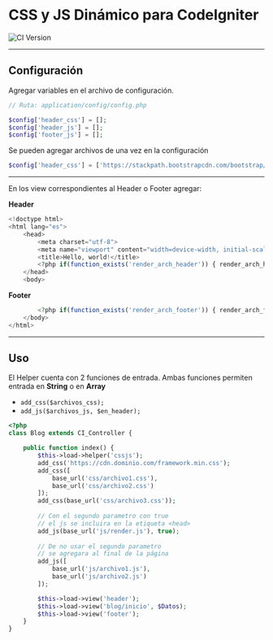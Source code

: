 # CSS y JS Dinámico para CodeIgniter

![CI Version](https://img.shields.io/badge/CodeIgniter%20Version-3.1.10-orange.svg)

---

## Configuración

Agregar variables en el archivo de configuración.

```php
// Ruta: application/config/config.php

$config['header_css'] = [];
$config['header_js'] = [];
$config['footer_js'] = [];
```

Se pueden agregar archivos de una vez en la configuración

```php
$config['header_css'] = ['https://stackpath.bootstrapcdn.com/bootstrap/4.3.1/css/bootstrap.min.css'];
```

---

En los view correspondientes al Header o Footer agregar:

**Header**

```php
<!doctype html>
<html lang="es">
	<head>
		<meta charset="utf-8">
		<meta name="viewport" content="width=device-width, initial-scale=1, shrink-to-fit=no">
		<title>Hello, world!</title>
		<?php if(function_exists('render_arch_header')) { render_arch_header(); } ?>
	</head>
	<body>

```

**Footer**

```php
		<?php if(function_exists('render_arch_footer')) { render_arch_footer(); } ?>
	</body>
</html>
```

---

## Uso

El Helper cuenta con 2 funciones de entrada.
Ambas funciones permiten entrada en **String** o en **Array**

- `add_css($archivos_css);`
- `add_js($archivos_js, $en_header);`

```php
<?php
class Blog extends CI_Controller {

	public function index() {
		$this->load->helper('cssjs');
		add_css('https://cdn.dominio.com/framework.min.css');
		add_css([
			base_url('css/archivo1.css'),
			base_url('css/archivo2.css')
		]);
		add_css(base_url('css/archivo3.css'));
		
		// Con el segundo parametro con true
		// el js se incluira en la etiqueta <head>
		add_js(base_url('js/render.js'), true);
		
		// De no usar el segundo parametro
		// se agregara al final de la página
		add_js([
			base_url('js/archivo1.js'),
			base_url('js/archivo2.js')
		]);

		$this->load->view('header');
		$this->load->view('blog/inicio', $Datos);
		$this->load->view('footer');
	}
}
```

